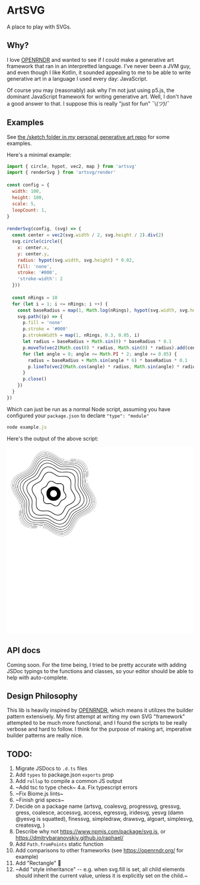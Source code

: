 # ArtSVG

A place to play with SVGs.

## Why? 

I love [OPENRNDR](https://openrndr.org/) and wanted to see if I could make a generative art framework that ran in an interpretted language. I've never been a JVM guy, and even though I like Kotlin, it sounded appealing to me to be able to write generative art in a language I used every day: JavaScript.

Of course you may (reasonably) ask why I'm not just using p5.js, the dominant JavaScript framework for writing generative art. Well, I don't have a good answer to that. I suppose this is really "just for fun" ¯\\_(ツ)_/¯

## Examples

See [the /sketch folder in my personal generative art repo](https://github.com/ericyd/generative-art/tree/ce4536cffea702ccf4050e389c1b9882561732c2/homegrown-svg/sketch) for some examples.

Here's a minimal example:

```js
import { circle, hypot, vec2, map } from 'artsvg'
import { renderSvg } from 'artsvg/render'

const config = {
  width: 100,
  height: 100,
  scale: 5,
  loopCount: 1,
}

renderSvg(config, (svg) => {
  const center = vec2(svg.width / 2, svg.height / 2).div(2)
  svg.circle(circle({
    x: center.x,
    y: center.y,
    radius: hypot(svg.width, svg.height) * 0.02,
    fill: 'none',
    stroke: '#000',
    'stroke-width': 2
  }))

  const nRings = 10
  for (let i = 1; i <= nRings; i ++) {
    const baseRadius = map(1, Math.log(nRings), hypot(svg.width, svg.height) * 0.09, hypot(svg.width, svg.height) * 0.15, Math.log(i))
    svg.path((p) => {
      p.fill = 'none'
      p.stroke = '#000'
      p.strokeWidth = map(1, nRings, 0.3, 0.05, i)
      let radius = baseRadius + Math.sin(0) * baseRadius * 0.1
      p.moveTo(vec2(Math.cos(0) * radius, Math.sin(0) * radius).add(center))
      for (let angle = 0; angle <= Math.PI * 2; angle += 0.05) {
        radius = baseRadius + Math.sin(angle * 6) * baseRadius * 0.1
        p.lineTo(vec2(Math.cos(angle) * radius, Math.sin(angle) * radius).add(center))
      }
      p.close()
    })
  }
})

```

Which can just be run as a normal Node script, assuming you have configured your `package.json` to declare `"type": "module"`

```js
node example.js
```

Here's the output of the above script:

![concentric circles example output](./examples/concentric-circles.svg)

## API docs

Coming soon. For the time being, I tried to be pretty accurate with adding JSDoc typings to the functions and classes, so your editor should be able to help with auto-complete.

## Design Philosophy

This lib is heavily inspired by [OPENRNDR](https://openrndr.org/), which means it utilizes the builder pattern extensively. My first attempt at writing my own SVG "framework" attempted to be much more functional, and I found the scripts to be really verbose and hard to follow. I think for the purpose of making art, imperative builder patterns are really nice.

## TODO:

1. Migrate JSDocs to `.d.ts` files
2. Add `types` to package.json `exports` prop
3. Add `rollup` to compile a common JS output
4. ~Add tsc to type check~
4.a. Fix typescript errors
5. ~Fix Biome.js lints~
6. ~Finish grid specs~
7. Decide on a package name (artsvg, coalesvg, progressvg, gressvg, gress, coalesce, accessvg, access, egressvg, iridesvg, yesvg (damn @yesvg is squatted), finessvg, simpledraw, drawsvg, algoart, simplesvg, createsvg, )
8. Describe why not https://www.npmjs.com/package/svg.js, or https://dmitrybaranovskiy.github.io/raphael/
9. Add `Path.fromPoints` static function
10. Add comparisons to other frameworks (see https://openrndr.org/ for example)
11. Add "Rectangle" 🤣
12. ~Add "style inheritance" -- e.g. when svg.fill is set, all child elements should inherit the current value, unless it is explicitly set on the child.~

